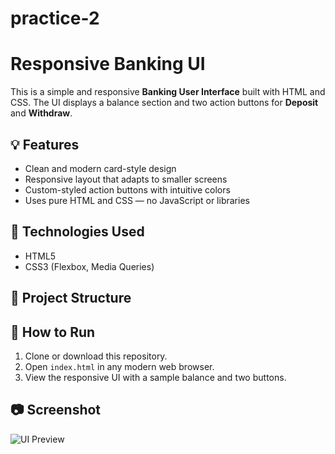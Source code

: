 # practice-2
# Responsive Banking UI

This is a simple and responsive **Banking User Interface** built with HTML and CSS. The UI displays a balance section and two action buttons for **Deposit** and **Withdraw**.

## 💡 Features

- Clean and modern card-style design
- Responsive layout that adapts to smaller screens
- Custom-styled action buttons with intuitive colors
- Uses pure HTML and CSS — no JavaScript or libraries

## 🚀 Technologies Used

- HTML5
- CSS3 (Flexbox, Media Queries)

## 📁 Project Structure


## 🧪 How to Run

1. Clone or download this repository.
2. Open `index.html` in any modern web browser.
3. View the responsive UI with a sample balance and two buttons.

## 📷 Screenshot

![UI Preview](Screenshot%202025-07-31%140735.png)




